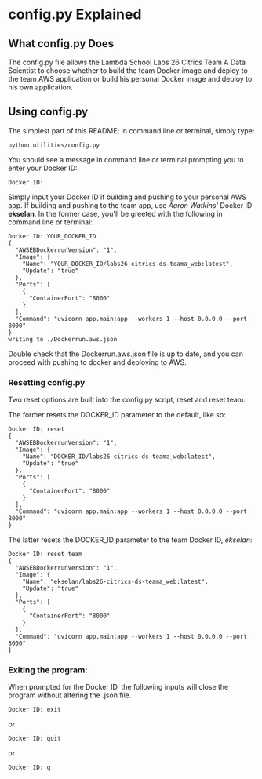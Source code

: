 # config.py Explained

## What config.py Does

The config.py file allows the Lambda School Labs 26 Citrics Team A Data Scientist to choose whether to build the team Docker image and deploy to the team AWS application or build his personal Docker image and deploy to his own application.

## Using config.py

The simplest part of this README;
in command line or terminal, simply type:

```
python utilities/config.py
```

You should see a message in command line or terminal prompting you to enter your Docker ID:

```
Docker ID:
```

Simply input your Docker ID if building and pushing to your personal AWS app. If building and pushing to the team app, use *Aaron Watkins'* Docker ID **ekselan**.  In the former case, you'll be greeted with the following in command line or terminal:

```
Docker ID: YOUR_DOCKER_ID
{
  "AWSEBDockerrunVersion": "1",
  "Image": {
    "Name": "YOUR_DOCKER_ID/labs26-citrics-ds-teama_web:latest",
    "Update": "true"
  },
  "Ports": [
    {
      "ContainerPort": "8000"
    }
  ],
  "Command": "uvicorn app.main:app --workers 1 --host 0.0.0.0 --port 8000"
}
writing to ./Dockerrun.aws.json
```

Double check that the Dockerrun.aws.json file is up to date, and you can proceed with pushing to docker and deploying to AWS.

### Resetting config.py

Two reset options are built into the config.py script, reset and reset team.

The former resets the DOCKER_ID parameter to the default, like so:

```
Docker ID: reset
{
  "AWSEBDockerrunVersion": "1",
  "Image": {
    "Name": "DOCKER_ID/labs26-citrics-ds-teama_web:latest",
    "Update": "true"
  },
  "Ports": [
    {
      "ContainerPort": "8000"
    }
  ],
  "Command": "uvicorn app.main:app --workers 1 --host 0.0.0.0 --port 8000"
}
```

The latter resets the DOCKER_ID parameter to the team Docker ID, *ekselan*:

```
Docker ID: reset team
{
  "AWSEBDockerrunVersion": "1",
  "Image": {
    "Name": "ekselan/labs26-citrics-ds-teama_web:latest",
    "Update": "true"
  },
  "Ports": [
    {
      "ContainerPort": "8000"
    }
  ],
  "Command": "uvicorn app.main:app --workers 1 --host 0.0.0.0 --port 8000"
}
```

### Exiting the program:

When prompted for the Docker ID, the following inputs will close the program without altering the .json file.

```
Docker ID: exit
```

or

```
Docker ID: quit
```

or 

```
Docker ID: q
```
```